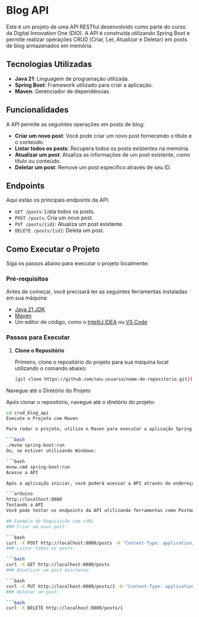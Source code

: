 # Blog API

Este é um projeto de uma API RESTful desenvolvido como parte do curso da Digital Innovation One (DIO). A API é construída utilizando Spring Boot e permite realizar operações CRUD (Criar, Ler, Atualizar e Deletar) em posts de blog armazenados em memória.

## Tecnologias Utilizadas

- **Java 21**: Linguagem de programação utilizada.
- **Spring Boot**: Framework utilizado para criar a aplicação.
- **Maven**: Gerenciador de dependências.

## Funcionalidades

A API permite as seguintes operações em posts de blog:

- **Criar um novo post**: Você pode criar um novo post fornecendo o título e o conteúdo.
- **Listar todos os posts**: Recupera todos os posts existentes na memória.
- **Atualizar um post**: Atualiza as informações de um post existente, como título ou conteúdo.
- **Deletar um post**: Remove um post específico através de seu ID.

## Endpoints

Aqui estão os principais endpoints da API:

- `GET /posts`: Lista todos os posts.
- `POST /posts`: Cria um novo post.
- `PUT /posts/{id}`: Atualiza um post existente.
- `DELETE /posts/{id}`: Deleta um post.
## Como Executar o Projeto

Siga os passos abaixo para executar o projeto localmente:

### Pré-requisitos

Antes de começar, você precisará ter as seguintes ferramentas instaladas em sua máquina:

- [Java 21 JDK](https://www.oracle.com/java/technologies/javase-jdk21-downloads.html)
- [Maven](https://maven.apache.org/install.html)
- Um editor de código, como o [IntelliJ IDEA](https://www.jetbrains.com/idea/download/) ou [VS Code](https://code.visualstudio.com/)

### Passos para Executar

1. **Clone o Repositório**

   Primeiro, clone o repositório do projeto para sua máquina local utilizando o comando abaixo:

   ```bash
   [git clone https://github.com/seu-usuario/nome-do-repositorio.git](https://github.com/nika565/crud_blog_api.git)
Navegue até o Diretório do Projeto

Após clonar o repositório, navegue até o diretório do projeto:

```bash
cd crud_blog_api
Execute o Projeto com Maven

Para rodar o projeto, utilize o Maven para executar a aplicação Spring Boot. No terminal, dentro do diretório do projeto, execute:

```bash
./mvnw spring-boot:run
Ou, se estiver utilizando Windows:

```bash
mvnw.cmd spring-boot:run
Acesse a API

Após a aplicação iniciar, você poderá acessar a API através do endereço:

```arduino
http://localhost:8080
Testando a API
Você pode testar os endpoints da API utilizando ferramentas como Postman ou cURL.

## Exemplo de Requisição com cURL
### Criar um novo post:

```bash
curl -X POST http://localhost:8080/posts -H "Content-Type: application/json" -d '{"title":"Meu Segundo Post","content":"Este é o conteúdo do meu segundo post."}'
### Listar todos os posts:

```bash
curl -X GET http://localhost:8080/posts
### Atualizar um post existente:

```bash
curl -X PUT http://localhost:8080/posts/1 -H "Content-Type: application/json" -d '{"title":"Meu Post Atualizado","content":"Conteúdo atualizado."}'
### Deletar um post:

```bash
curl -X DELETE http://localhost:8080/posts/1

